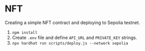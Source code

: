 # NFT

Creating a simple NFT contract and deploying to Sepolia testnet.

1. `npm install`
2. Create `.env` file and define `API_URL` and `PRIVATE_KEY` strings.
3. `npx hardhat run scripts/deploy.js --network sepolia`
